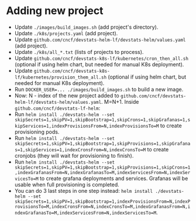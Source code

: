 # Adding new project

- Update `./images/build_images.sh` (add project's directory).
- Update `./k8s/projects.yaml` (add project).
- Update `github.com/cncf/devstats-helm-lf/devstats-helm/values.yaml` (add project).
- Update `./k8s/all_*.txt` (lists of projects to process).
- Update `github.com/cncf/devstats-k8s-lf/kubernetes/cron_then_all.sh` (optional if using helm chart, but needed for manual K8s deployment).
- Update `github.com/cncf/devstats-k8s-lf/kubernetes/provision_them_all.sh` (optional if using helm chart, but needed for manual K8s deployment).
- Run `DOCKER_USER=... ./images/build_images.sh` to build a new image.
- Now: N - index of the new project added to `github.com/cncf/devstats-helm-lf/devstats-helm/values.yaml`. M=N+1. Inside `github.com/cncf/devstats-lf-helm`:
- Run `helm install ./devstats-helm --set skipSecrets=1,skipPV=1,skipBootstrap=1,skipCrons=1,skipGrafanas=1,skipServices=1,indexProvisionsFrom=N,indexProvisionsTo=M` to create provisioning pods.
- Run `helm install ./devstats-helm --set skipSecrets=1,skipPV=1,skipBootstrap=1,skipProvisions=1,skipGrafanas=1,skipServices=1,indexCronsFrom=N,indexCronsTo=M` to create cronjobs (they will wait for provisioning to finish).
- Run `helm install ./devstats-helm --set skipSecrets=1,skipPV=1,skipBootstrap=1,skipProvisions=1,skipCrons=1,indexGrafanasFrom=N,indexGrafanasTo=M,indexServicesFrom=N,indexServicesTo=M` to create grafana deployments and services. Grafanas will be usable when full provisioning is completed.
- You can do 3 last steps in one step instead: `helm install ./devstats-helm --set skipSecrets=1,skipPV=1,skipBootstrap=1,indexProvisionsFrom=N,indexProvisionsTo=M,indexCronsFrom=N,indexCronsTo=M,indexGrafanasFrom=N,indexGrafanasTo=M,indexServicesFrom=N,indexServicesTo=M`.

